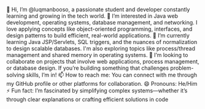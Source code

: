 👋 Hi, I’m @luqmanbooso, a passionate student and developer constantly learning and growing in the tech world.
👀 I’m interested in Java web development, operating systems, database management, and networking. I love applying concepts like object-oriented programming, interfaces, and design patterns to build efficient, real-world applications.
🌱 I’m currently learning Java JSP/Servlets, SQL triggers, and the nuances of normalization to design scalable databases. I'm also exploring topics like process/thread management and shared memory in operating systems.
💞️ I’m looking to collaborate on projects that involve web applications, process management, or database design. If you’re building something that challenges problem-solving skills, I’m in!
📫 How to reach me: You can connect with me through my GitHub profile or other platforms for collaboration.
😄 Pronouns: He/Him
⚡ Fun fact: I’m fascinated by simplifying complex systems—whether it’s through clear explanations or crafting efficient solutions in code
